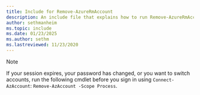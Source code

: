 ```yaml
---
title: Include for Remove-AzureRmAccount 
description: An include file that explains how to run Remove-AzureRmAccount.
author: sethmanheim
ms.topic: include
ms.date: 01/23/2025
ms.author: sethm
ms.lastreviewed: 11/23/2020
---
```


> [!NOTE]
> If your session expires, your password has changed, or you want to switch accounts, run the following cmdlet before you sign in using `Connect-AzAccount`: `Remove-AzAccount -Scope Process`.
